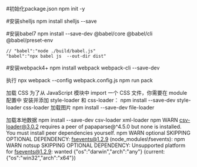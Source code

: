 
#初始化package.json
npm init -y

#安装shelljs
npm install  shelljs  --save

#安装babel7
npm install --save-dev @babel/core @babel/cli @babel/preset-env

    // "babel":"node ./build/babel.js"
    "babel":"npx babel js  --out-dir dist"


#安装webpack4+
npm install webpack webpack-cli --save-dev

执行
npx webpack --config webpack.config.js
npm run pack


加载 CSS
为了从 JavaScript 模块中 import 一个 CSS 文件，你需要在 module 配置中 安装并添加 style-loader 和 css-loader：
npm install --save-dev style-loader css-loader
加载图片
npm install --save-dev file-loader

加载本地数据
npm install --save-dev csv-loader xml-loader
npm WARN csv-loader@3.0.2 requires a peer of papaparse@^4.5.0 but none is installed. You must install peer dependencies yourself.
npm WARN optional SKIPPING OPTIONAL DEPENDENCY: fsevents@1.2.9 (node_modules\fsevents):
npm WARN notsup SKIPPING OPTIONAL DEPENDENCY: Unsupported platform for fsevents@1.2.9: wanted {"os":"darwin","arch":"any"} (current: {"os":"win32","arch":"x64"})